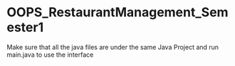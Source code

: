 # OOPS_RestaurantManagement_Semester1


Make sure that all the java files are under the same Java Project and run main.java to use the interface
